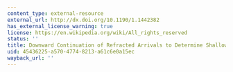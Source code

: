 ```yaml
---
content_type: external-resource
external_url: http://dx.doi.org/10.1190/1.1442382
has_external_license_warning: true
license: https://en.wikipedia.org/wiki/All_rights_reserved
status: ''
title: Downward Continuation of Refracted Arrivals to Determine Shallow Structures
uid: 45436225-a570-4774-8213-a61c6e0a15ec
wayback_url: ''
---
```

